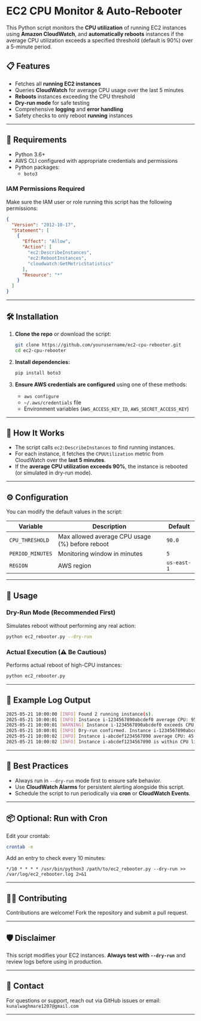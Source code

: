 # EC2 CPU Monitor & Auto-Rebooter

This Python script monitors the **CPU utilization** of running EC2 instances using **Amazon CloudWatch**, and **automatically reboots** instances if the average CPU utilization exceeds a specified threshold (default is 90%) over a 5-minute period.

## 📋 Features

- Fetches all **running EC2 instances**
- Queries **CloudWatch** for average CPU usage over the last 5 minutes
- **Reboots** instances exceeding the CPU threshold
- **Dry-run mode** for safe testing
- Comprehensive **logging** and **error handling**
- Safety checks to only reboot **running** instances

---

## 🚀 Requirements

- Python 3.6+
- AWS CLI configured with appropriate credentials and permissions
- Python packages:
  - `boto3`

### IAM Permissions Required

Make sure the IAM user or role running this script has the following permissions:

```json
{
  "Version": "2012-10-17",
  "Statement": [
    {
      "Effect": "Allow",
      "Action": [
        "ec2:DescribeInstances",
        "ec2:RebootInstances",
        "cloudwatch:GetMetricStatistics"
      ],
      "Resource": "*"
    }
  ]
}
````

---

## 🛠 Installation

1. **Clone the repo** or download the script:

   ```bash
   git clone https://github.com/yourusername/ec2-cpu-rebooter.git
   cd ec2-cpu-rebooter
   ```

2. **Install dependencies:**

   ```bash
   pip install boto3
   ```

3. **Ensure AWS credentials are configured** using one of these methods:

   * `aws configure`
   * `~/.aws/credentials` file
   * Environment variables (`AWS_ACCESS_KEY_ID`, `AWS_SECRET_ACCESS_KEY`)

---

## 🧠 How It Works

* The script calls `ec2:DescribeInstances` to find running instances.
* For each instance, it fetches the `CPUUtilization` metric from CloudWatch over the **last 5 minutes**.
* If the **average CPU utilization exceeds 90%**, the instance is rebooted (or simulated in dry-run mode).

---

## ⚙️ Configuration

You can modify the default values in the script:

| Variable         | Description                                     | Default     |
| ---------------- | ----------------------------------------------- | ----------- |
| `CPU_THRESHOLD`  | Max allowed average CPU usage (%) before reboot | `90.0`      |
| `PERIOD_MINUTES` | Monitoring window in minutes                    | `5`         |
| `REGION`         | AWS region                                      | `us-east-1` |

---

## 🧪 Usage

### Dry-Run Mode (Recommended First)

Simulates reboot without performing any real action:

```bash
python ec2_rebooter.py --dry-run
```

### Actual Execution (⚠️ Be Cautious)

Performs actual reboot of high-CPU instances:

```bash
python ec2_rebooter.py
```

---

## 📝 Example Log Output

```bash
2025-05-21 10:00:00 [INFO] Found 2 running instance(s).
2025-05-21 10:00:01 [INFO] Instance i-1234567890abcdef0 average CPU: 95.50%
2025-05-21 10:00:01 [WARNING] Instance i-1234567890abcdef0 exceeds CPU threshold: 95.50%
2025-05-21 10:00:01 [INFO] Dry-run confirmed. Instance i-1234567890abcdef0 can be rebooted.
2025-05-21 10:00:02 [INFO] Instance i-abcdef1234567890 average CPU: 45.30%
2025-05-21 10:00:02 [INFO] Instance i-abcdef1234567890 is within CPU limits.
```

---

## 🧼 Best Practices

* Always run in `--dry-run` mode first to ensure safe behavior.
* Use **CloudWatch Alarms** for persistent alerting alongside this script.
* Schedule the script to run periodically via **cron** or **CloudWatch Events**.

---

## 📦 Optional: Run with Cron

Edit your crontab:

```bash
crontab -e
```

Add an entry to check every 10 minutes:

```cron
*/10 * * * * /usr/bin/python3 /path/to/ec2_rebooter.py --dry-run >> /var/log/ec2_rebooter.log 2>&1
```

---

## 🧑‍💻 Contributing

Contributions are welcome! Fork the repository and submit a pull request.

---

## 🛡️ Disclaimer

This script modifies your EC2 instances. **Always test with `--dry-run`** and review logs before using in production.

---

## 📧 Contact

For questions or support, reach out via GitHub issues or email: `kunalwaghmare1207@gmail.com`

---


